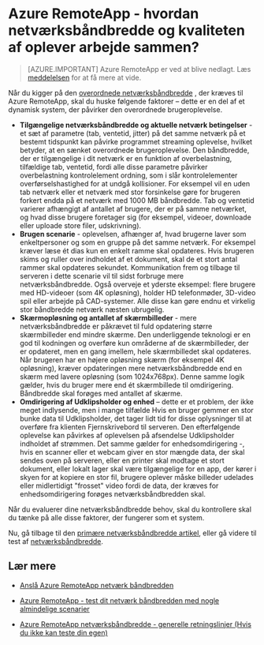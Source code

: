 <properties 
    pageTitle="Azure RemoteApp - hvordan netværksbåndbredde og kvaliteten af oplever arbejde sammen? | Microsoft Azure"
    description="Få mere at vide, hvordan netværksbåndbredde i Azure RemoteApp kan påvirke din bruger kvaliteten af oplevelsen."
    services="remoteapp"
    documentationCenter="" 
    authors="lizap" 
    manager="mbaldwin" />

<tags 
    ms.service="remoteapp" 
    ms.workload="compute" 
    ms.tgt_pltfrm="na" 
    ms.devlang="na" 
    ms.topic="article" 
    ms.date="08/15/2016" 
    ms.author="elizapo" />

# <a name="azure-remoteapp---how-do-network-bandwidth-and-quality-of-experience-work-together"></a>Azure RemoteApp - hvordan netværksbåndbredde og kvaliteten af oplever arbejde sammen?

> [AZURE.IMPORTANT]
> Azure RemoteApp er ved at blive nedlagt. Læs [meddelelsen](https://go.microsoft.com/fwlink/?linkid=821148) for at få mere at vide.

Når du kigger på den [overordnede netværksbåndbredde](remoteapp-bandwidth.md) , der kræves til Azure RemoteApp, skal du huske følgende faktorer – dette er en del af et dynamisk system, der påvirker den overordnede brugeroplevelse. 

- **Tilgængelige netværksbåndbredde og aktuelle netværk betingelser** - et sæt af parametre (tab, ventetid, jitter) på det samme netværk på et bestemt tidspunkt kan påvirke programmet streaming oplevelse, hvilket betyder, at en sænket overordnede brugeroplevelse. Den båndbredde, der er tilgængelige i dit netværk er en funktion af overbelastning, tilfældige tab, ventetid, fordi alle disse parametre påvirker overbelastning kontrolelement ordning, som i slår kontrolelementer overførselshastighed for at undgå kollisioner.  For eksempel vil en uden tab netværk eller et netværk med stor forsinkelse gøre for brugeren forkert endda på et netværk med 1000 MB båndbredde. Tab og ventetid varierer afhængigt af antallet af brugere, der er på samme netværket, og hvad disse brugere foretager sig (for eksempel, videoer, downloade eller uploade store filer, udskrivning).
- **Brugen scenarie** - oplevelsen, afhænger af, hvad brugerne laver som enkeltpersoner og som en gruppe på det samme netværk. For eksempel kræver læse ét dias kun en enkelt ramme skal opdateres. Hvis brugeren skims og ruller over indholdet af et dokument, skal de et stort antal rammer skal opdateres sekundet. Kommunikation frem og tilbage til serveren i dette scenarie vil til sidst forbruge mere netværksbåndbredde. Også overveje et yderste eksempel: flere brugere med HD-videoer (som 4K opløsning), holder HD telefonmøder, 3D-video spil eller arbejde på CAD-systemer. Alle disse kan gøre endnu et virkelig stor båndbredde netværk næsten ubrugelig.
- **Skærmopløsning og antallet af skærmbilleder** - mere netværksbåndbredde er påkrævet til fuld opdatering større skærmbilleder end mindre skærme. Den underliggende teknologi er en god til kodningen og overføre kun områderne af de skærmbilleder, der er opdateret, men en gang imellem, hele skærmbilledet skal opdateres. Når brugeren har en højere opløsning skærm (for eksempel 4K opløsning), kræver opdateringen mere netværksbåndbredde end en skærm med lavere opløsning (som 1024x768px). Denne samme logik gælder, hvis du bruger mere end ét skærmbillede til omdirigering. Båndbredde skal forøges med antallet af skærme.
- **Omdirigering af Udklipsholder og enhed** – dette er et problem, der ikke meget indlysende, men i mange tilfælde Hvis en bruger gemmer en stor bunke data til Udklipsholder, det tager lidt tid for disse oplysninger til at overføre fra klienten Fjernskrivebord til serveren. Den efterfølgende oplevelse kan påvirkes af oplevelsen på afsendelse Udklipsholder indholdet af strømmen. Det samme gælder for enhedsomdirigering -, hvis en scanner eller et webcam giver en stor mængde data, der skal sendes oven på serveren, eller en printer skal modtage et stort dokument, eller lokalt lager skal være tilgængelige for en app, der kører i skyen for at kopiere en stor fil, brugere oplever måske billeder udelades eller midlertidigt "frosset" video fordi de data, der kræves for enhedsomdirigering forøges netværksbåndbredden skal. 

Når du evaluerer dine netværksbåndbredde behov, skal du kontrollere skal du tænke på alle disse faktorer, der fungerer som et system.

Nu, gå tilbage til den [primære netværksbåndbredde artikel](remoteapp-bandwidth.md), eller gå videre til test af [netværksbåndbredde](remoteapp-bandwidthtests.md).

## <a name="learn-more"></a>Lær mere
- [Anslå Azure RemoteApp netværk båndbredden](remoteapp-bandwidth.md)

- [Azure RemoteApp - test dit netværk båndbredden med nogle almindelige scenarier](remoteapp-bandwidthtests.md)

- [Azure RemoteApp netværksbåndbredde - generelle retningslinjer (Hvis du ikke kan teste din egen)](remoteapp-bandwidthguidelines.md)